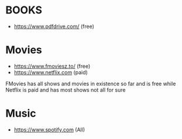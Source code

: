 # BOOKS
- https://www.pdfdrive.com/ (free)

# Movies
- https://www.fmoviesz.to/ (free)
- https://www.netflix.com (paid)

FMovies has all shows and movies in existence so far and is free while Netflix is paid and has most shows not all for sure
# Music
- https://www.spotify.com (All)